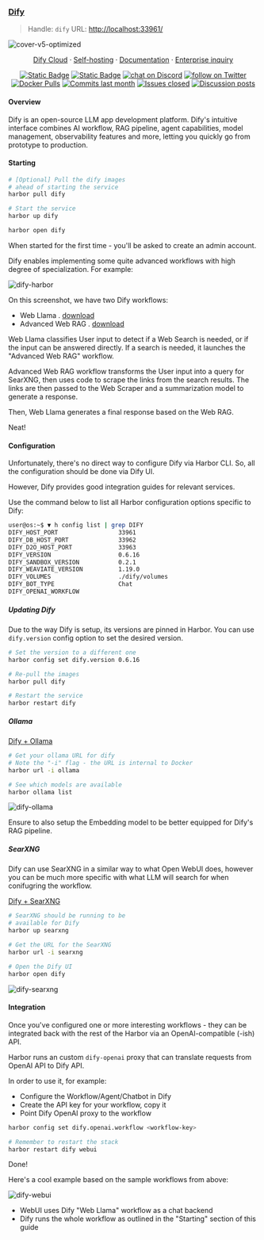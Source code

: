 ### [Dify](https://docs.dify.ai/)

> Handle: `dify`
> URL: [http://localhost:33961/](http://localhost:33961/)

![cover-v5-optimized](https://github.com/langgenius/dify/assets/13230914/f9e19af5-61ba-4119-b926-d10c4c06ebab)

<p align="center">
  <a href="https://cloud.dify.ai">Dify Cloud</a> ·
  <a href="https://docs.dify.ai/getting-started/install-self-hosted">Self-hosting</a> ·
  <a href="https://docs.dify.ai">Documentation</a> ·
  <a href="https://cal.com/guchenhe/60-min-meeting">Enterprise inquiry</a>
</p>

<p align="center">
    <a href="https://dify.ai" target="_blank">
        <img alt="Static Badge" src="https://img.shields.io/badge/Product-F04438"></a>
    <a href="https://dify.ai/pricing" target="_blank">
        <img alt="Static Badge" src="https://img.shields.io/badge/free-pricing?logo=free&color=%20%23155EEF&label=pricing&labelColor=%20%23528bff"></a>
    <a href="https://discord.gg/FngNHpbcY7" target="_blank">
        <img src="https://img.shields.io/discord/1082486657678311454?logo=discord&labelColor=%20%235462eb&logoColor=%20%23f5f5f5&color=%20%235462eb"
            alt="chat on Discord"></a>
    <a href="https://twitter.com/intent/follow?screen_name=dify_ai" target="_blank">
        <img src="https://img.shields.io/twitter/follow/dify_ai?logo=X&color=%20%23f5f5f5"
            alt="follow on Twitter"></a>
    <a href="https://hub.docker.com/u/langgenius" target="_blank">
        <img alt="Docker Pulls" src="https://img.shields.io/docker/pulls/langgenius/dify-web?labelColor=%20%23FDB062&color=%20%23f79009"></a>
    <a href="https://github.com/langgenius/dify/graphs/commit-activity" target="_blank">
        <img alt="Commits last month" src="https://img.shields.io/github/commit-activity/m/langgenius/dify?labelColor=%20%2332b583&color=%20%2312b76a"></a>
    <a href="https://github.com/langgenius/dify/" target="_blank">
        <img alt="Issues closed" src="https://img.shields.io/github/issues-search?query=repo%3Alanggenius%2Fdify%20is%3Aclosed&label=issues%20closed&labelColor=%20%237d89b0&color=%20%235d6b98"></a>
    <a href="https://github.com/langgenius/dify/discussions/" target="_blank">
        <img alt="Discussion posts" src="https://img.shields.io/github/discussions/langgenius/dify?labelColor=%20%239b8afb&color=%20%237a5af8"></a>
</p>

#### Overview

Dify is an open-source LLM app development platform. Dify's intuitive interface combines AI workflow, RAG pipeline, agent capabilities, model management, observability features and more, letting you quickly go from prototype to production.

#### Starting

```bash
# [Optional] Pull the dify images
# ahead of starting the service
harbor pull dify

# Start the service
harbor up dify

harbor open dify
```

When started for the first time - you'll be asked to create an admin account.

Dify enables implementing some quite advanced workflows with high degree of specialization. For example:

![dify-harbor](./dify-harbor.png)

On this screenshot, we have two Dify workflows:
- Web Llama . [download](./dify-sample-webllama.yml)
- Advanced Web RAG . [download](./dify-sample-webrag.yml)

Web Llama classifies User input to detect if a Web Search is needed, or if the input can be answered directly. If a search is needed, it launches the "Advanced Web RAG" workflow.

Advanced Web RAG workflow transforms the User input into a query for SearXNG, then uses code to scrape the links from the search results. The links are then passed to the Web Scraper and a summarization model to generate a response.

Then, Web Llama generates a final response based on the Web RAG.

Neat!

#### Configuration

Unfortunately, there's no direct way to configure Dify via Harbor CLI. So, all the configuration should be done via Dify UI.

However, Dify provides good integration guides for relevant services.

Use the command below to list all Harbor configuration options specific to Dify:

```bash
user@os:~$ ▼ h config list | grep DIFY
DIFY_HOST_PORT                 33961
DIFY_DB_HOST_PORT              33962
DIFY_D2O_HOST_PORT             33963
DIFY_VERSION                   0.6.16
DIFY_SANDBOX_VERSION           0.2.1
DIFY_WEAVIATE_VERSION          1.19.0
DIFY_VOLUMES                   ./dify/volumes
DIFY_BOT_TYPE                  Chat
DIFY_OPENAI_WORKFLOW
```

##### Updating Dify

Due to the way Dify is setup, its versions are pinned in Harbor. You can use `dify.version` config option to set the desired version.

```bash
# Set the version to a different one
harbor config set dify.version 0.6.16

# Re-pull the images
harbor pull dify

# Restart the service
harbor restart dify
```

##### Ollama

[Dify + Ollama](https://docs.dify.ai/guides/model-configuration/ollama)

```bash
# Get your ollama URL for dify
# Note the "-i" flag - the URL is internal to Docker
harbor url -i ollama

# See which models are available
harbor ollama list
```

![dify-ollama](./dify-ollama.png)

Ensure to also setup the Embedding model to be better equipped for Dify's RAG pipeline.

##### SearXNG

Dify can use SearXNG in a similar way to what Open WebUI does, however you can be much more specific with what LLM will search for when conifugring the workflow.

[Dify + SearXNG](https://docs.dify.ai/guides/tools)


```bash
# SearXNG should be running to be
# available for Dify
harbor up searxng

# Get the URL for the SearXNG
harbor url -i searxng

# Open the Dify UI
harbor open dify
```

![dify-searxng](./dify-searxng.png)

#### Integration

Once you've configured one or more interesting workflows - they can be integrated back with the rest of the Harbor via an OpenAI-compatible (-ish) API.

Harbor runs an custom `dify-openai` proxy that can translate requests from OpenAI API to Dify API.

In order to use it, for example:
- Configure the Workflow/Agent/Chatbot in Dify
- Create the API key for your workflow, copy it
- Point Dify OpenAI proxy to the workflow

```bash
harbor config set dify.openai.workflow <workflow-key>

# Remember to restart the stack
harbor restart dify webui
```

Done!

Here's a cool example based on the sample workflows from above:

![dify-webui](./dify-webui.png)

- WebUI uses Dify "Web Llama" workflow as a chat backend
- Dify runs the whole workflow as outlined in the "Starting" section of this guide
